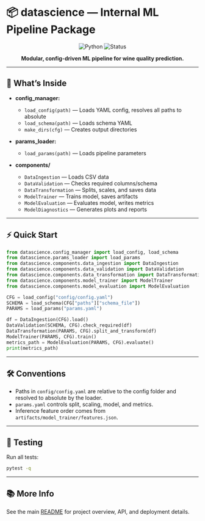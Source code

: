 
# 📦 datascience — Internal ML Pipeline Package

<div align="center">

![Python](https://img.shields.io/badge/Python-3.11+-blue.svg)
![Status](https://img.shields.io/badge/Status-Production%20Ready-brightgreen.svg)

<b>Modular, config-driven ML pipeline for wine quality prediction.</b>

</div>

---

## 🚀 What’s Inside

- **config_manager:**
	- `load_config(path)` — Loads YAML config, resolves all paths to absolute
	- `load_schema(path)` — Loads schema YAML
	- `make_dirs(cfg)` — Creates output directories

- **params_loader:**
	- `load_params(path)` — Loads pipeline parameters

- **components/**
	- `DataIngestion` — Loads CSV data
	- `DataValidation` — Checks required columns/schema
	- `DataTransformation` — Splits, scales, and saves data
	- `ModelTrainer` — Trains model, saves artifacts
	- `ModelEvaluation` — Evaluates model, writes metrics
	- `ModelDiagnostics` — Generates plots and reports

---

## ⚡ Quick Start

```python
from datascience.config_manager import load_config, load_schema
from datascience.params_loader import load_params
from datascience.components.data_ingestion import DataIngestion
from datascience.components.data_validation import DataValidation
from datascience.components.data_transformation import DataTransformation
from datascience.components.model_trainer import ModelTrainer
from datascience.components.model_evaluation import ModelEvaluation

CFG = load_config("config/config.yaml")
SCHEMA = load_schema(CFG["paths"]["schema_file"])
PARAMS = load_params("params.yaml")

df = DataIngestion(CFG).load()
DataValidation(SCHEMA, CFG).check_required(df)
DataTransformation(PARAMS, CFG).split_and_transform(df)
ModelTrainer(PARAMS, CFG).train()
metrics_path = ModelEvaluation(PARAMS, CFG).evaluate()
print(metrics_path)
```

---

## 🛠️ Conventions

- Paths in `config/config.yaml` are relative to the config folder and resolved to absolute by the loader.
- `params.yaml` controls split, scaling, model, and metrics.
- Inference feature order comes from `artifacts/model_trainer/features.json`.

---

## 🧪 Testing

Run all tests:
```bash
pytest -q
```

---

## 📚 More Info

See the main [README](../../README.md) for project overview, API, and deployment details.